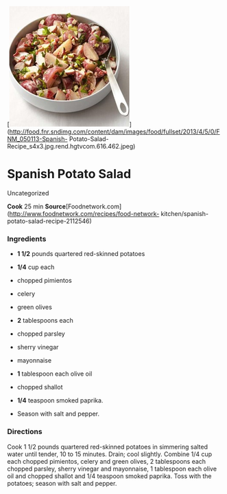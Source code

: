 ﻿

[![](./images/e8cb603d-27c5-4551-ba6f-3beeadaf4540.jpg)](http://food.fnr.sndimg.com/content/dam/images/food/fullset/2013/4/5/0/FNM_050113-Spanish-
Potato-Salad-Recipe_s4x3.jpg.rend.hgtvcom.616.462.jpeg)

#  Spanish Potato Salad

Uncategorized

 **Cook** 25 min
**Source**[Foodnetwork.com](http://www.foodnetwork.com/recipes/food-network-
kitchen/spanish-potato-salad-recipe-2112546)

###  Ingredients

  * **1 1/2** pounds quartered red-skinned potatoes
  *  **1/4** cup each
  * chopped pimientos
  * celery
  * green olives
  

  *  **2** tablespoons each
  * chopped parsley
  * sherry vinegar
  * mayonnaise
  

  *  **1** tablespoon each olive oil
  * chopped shallot
  *  **1/4** teaspoon smoked paprika.
  * Season with salt and pepper.

###  Directions

Cook 1 1/2 pounds quartered red-skinned potatoes in simmering salted water
until tender, 10 to 15 minutes. Drain; cool slightly. Combine 1/4 cup each
chopped pimientos, celery and green olives, 2 tablespoons each chopped
parsley, sherry vinegar and mayonnaise, 1 tablespoon each olive oil and
chopped shallot and 1/4 teaspoon smoked paprika. Toss with the potatoes;
season with salt and pepper.

